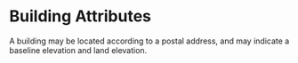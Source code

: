 Building Attributes
===================

A building may be located according to a postal address, and may indicate a baseline elevation and land elevation.
